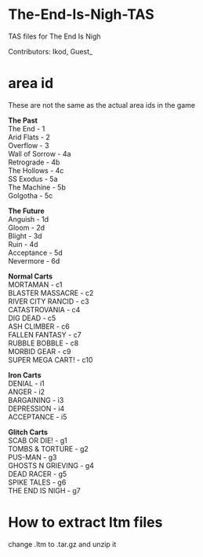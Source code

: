 # The-End-Is-Nigh-TAS
TAS files for The End Is Nigh

Contributors: Ikod, Guest_

# area id

These are not the same as the actual area ids in the game

<b>The Past</b>   
The End - 1  
Arid Flats - 2  
Overflow - 3  
Wall of Sorrow - 4a  
Retrograde - 4b  
The Hollows - 4c  
SS Exodus - 5a  
The Machine - 5b  
Golgotha - 5c  
  
<b>The Future</b>  
Anguish - 1d  
Gloom - 2d  
Blight - 3d  
Ruin - 4d  
Acceptance - 5d  
Nevermore - 6d  

<b>Normal Carts</b>  
MORTAMAN - c1  
BLASTER MASSACRE - c2  
RIVER CITY RANCID - c3  
CATASTROVANIA - c4  
DIG DEAD - c5  
ASH CLIMBER - c6  
FALLEN FANTASY - c7  
RUBBLE BOBBLE - c8  
MORBID GEAR - c9  
SUPER MEGA CART! - c10  

<b>Iron Carts</b>  
DENIAL - i1  
ANGER - i2  
BARGAINING - i3  
DEPRESSION - i4  
ACCEPTANCE - i5  
  
<b>Glitch Carts</b>  
SCAB OR DIE! - g1  
TOMBS & TORTURE - g2  
PUS-MAN - g3  
GHOSTS N GRIEVING - g4  
DEAD RACER - g5  
SPIKE TALES - g6  
THE END IS NIGH - g7  

# How to extract ltm files
change .ltm to .tar.gz and unzip it
